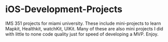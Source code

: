 # iOS-Development-Projects
IMS 351 projects for miami university. These include mini-projects to learn Mapkit, Healthkit, watchKit, UIKit. 
Many of these are also mini projects I did with little to none code quality just for speed of developing a MVP. Enjoy.

